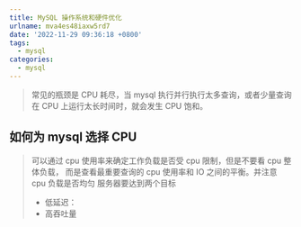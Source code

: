 ```yaml
---
title: MySQL 操作系统和硬件优化
urlname: mva4es48iaxw5rd7
date: '2022-11-29 09:36:18 +0800'
tags:
  - mysql
categories:
  - mysql
---
```


> 常见的瓶颈是 CPU 耗尽，当 mysql 执行并行执行太多查询，或者少量查询在 CPU 上运行太长时间时，就会发生 CPU 饱和。

## 如何为 mysql 选择 CPU

> 可以通过 cpu 使用率来确定工作负载是否受 cpu 限制，但是不要看 cpu 整体负载，
> 而是查看最重要查询的 cpu 使用率和 IO 之间的平衡。并注意 cpu 负载是否均匀
> 服务器要达到两个目标
>
> - 低延迟：
> - 高吞吐量
